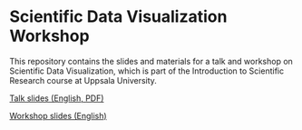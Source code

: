 # Scientific Data Visualization Workshop

This repository contains the slides and materials for a talk and workshop on Scientific Data Visualization, which is part of the Introduction to Scientific Research course at Uppsala University.

[Talk slides (English, PDF)](https://github.com/gkaramanis/ISR-Workshop/blob/master/talk/ISR%20-%20Scientific%20data%20visualization%20-%20EN.pdf)

[Workshop slides (English)](https://gkaramanis.github.io/ISR-Workshop/)
